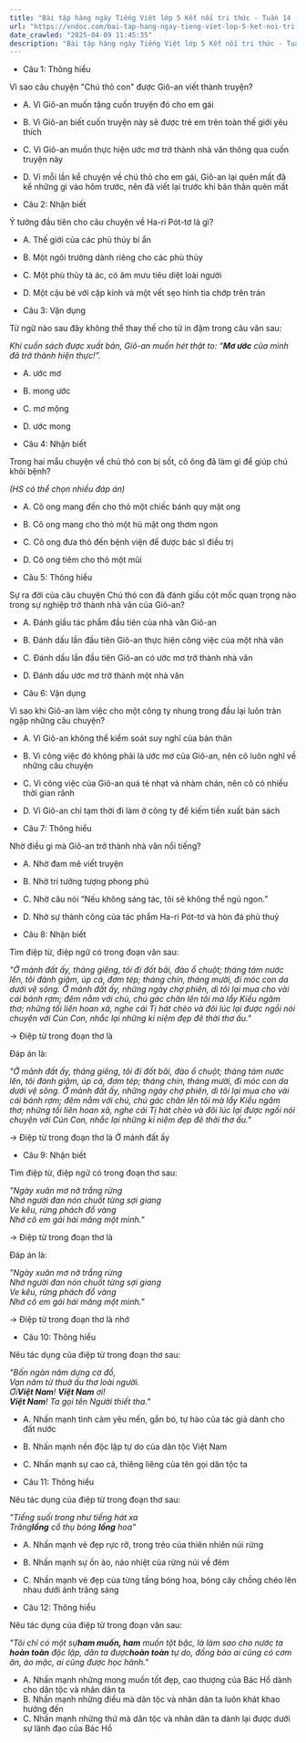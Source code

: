 ```yaml
---
title: "Bài tập hàng ngày Tiếng Việt lớp 5 Kết nối tri thức - Tuần 14 - Thứ 4 gồm các câu hỏi tổng hợp nội dung Đọc hiểu văn bản và Luyện từ và câu được học ở Tuần 14 trong chương trình Tiếng Việt lớp 5 Tập 1 Kết nối tri thức."
url: "https://vndoc.com/bai-tap-hang-ngay-tieng-viet-lop-5-ket-noi-tri-thuc-tuan-14-thu-5-331259"
date_crawled: "2025-04-09 11:45:35"
description: "Bài tập hàng ngày Tiếng Việt lớp 5 Kết nối tri thức - Tuần 14 - Thứ 4 gồm các câu hỏi tổng hợp nội dung Đọc hiểu văn bản và Luyện từ và câu được học ở Tuần 14 trong chương trình Tiếng Việt lớp 5 Tập 1 Kết nối tri thức."
---
```


* Câu 1:  Thông hiểu

Vì sao câu chuyện "Chú thỏ con" được Giô-an viết thành truyện?

  * A. Vì Giô-an muốn tặng cuốn truyện đó cho em gái 
  * B. Vì Giô-an biết cuốn truyện này sẽ được trẻ em trên toàn thế giới yêu thích 
  * C. Vì Giô-an muốn thực hiện ước mơ trở thành nhà văn thông qua cuốn truyện này 
  * D. Vì mỗi lần kể chuyện về chú thỏ cho em gái, Giô-an lại quên mất đã kể những gì vào hôm trước, nên đã viết lại trước khi bản thân quên mất 



* Câu 2:  Nhận biết

Ý tưởng đầu tiên cho câu chuyện về Ha-ri Pót-tơ là gì?

  * A. Thế giới của các phù thủy bí ẩn 
  * B. Một ngôi trường dành riêng cho các phù thủy 
  * C. Một phù thủy tà ác, có âm mưu tiêu diệt loài người 
  * D. Một cậu bé với cặp kính và một vết sẹo hình tia chớp trên trán 



* Câu 3:  Vận dụng

Từ ngữ nào sau đây không thể thay thế cho từ in đậm trong câu văn sau:

_Khi cuốn sách được xuất bản, Giô-an muốn hét thật to: “**Mơ ước** của mình đã trở thành hiện thực!”._

  * A. ước mơ 
  * B. mong ước 
  * C. mơ mộng 
  * D. ước mong 



* Câu 4:  Nhận biết

Trong hai mẩu chuyện về chú thỏ con bị sốt, cô ông đã làm gì để giúp chú khỏi bệnh?

_(HS có thể chọn nhiều đáp án)_

  * A. Cô ong mang đến cho thỏ một chiếc bánh quy mật ong 
  * B. Cô ong mang cho thỏ một hũ mật ong thơm ngon 
  * C. Cô ong đưa thỏ đến bệnh viện để được bác sĩ điều trị 
  * D. Cô ong tiêm cho thỏ một mũi 



* Câu 5:  Thông hiểu

Sự ra đời của câu chuyện Chú thỏ con đã đánh giấu cột mốc quan trọng nào trong sự nghiệp trở thành nhà văn của Giô-an?

  * A. Đánh giấu tác phẩm đầu tiên của nhà văn Giô-an 
  * B. Đánh dấu lần đầu tiên Giô-an thực hiện công việc của một nhà văn 
  * C. Đánh dấu lần đầu tiên Giô-an có ước mơ trở thành nhà văn 
  * D. Đánh dấu ước mơ trở thành một nhà văn 



* Câu 6:  Vận dụng

Vì sao khi Giô-an làm việc cho một công ty nhung trong đầu lại luôn tràn ngập những câu chuyện?

  * A. Vì Giô-an không thể kiểm soát suy nghĩ của bản thân 
  * B. Vì công việc đó không phải là ước mơ của Giô-an, nên cô luôn nghĩ về những câu chuyện 
  * C. Vì công việc của Giô-an quá tẻ nhạt và nhàm chán, nên cô có nhiều thời gian rảnh 
  * D. Vì Giô-an chỉ tạm thời đi làm ở công ty để kiếm tiền xuất bản sách 



* Câu 7:  Thông hiểu

Nhờ điều gì mà Giô-an trở thành nhà văn nổi tiếng?

  * A. Nhờ đam mê viết truyện 
  * B. Nhờ trí tưởng tượng phong phú 
  * C. Nhờ câu nói “Nếu không sáng tác, tôi sẽ không thể ngủ ngon.” 
  * D. Nhờ sự thành công của tác phẩm Ha-ri Pót-tơ và hòn đá phù thuỷ 



* Câu 8:  Nhận biết

Tìm điệp từ, điệp ngữ có trong đoạn văn sau:

_"Ở mảnh đất ấy, tháng giêng, tôi đi đốt bãi, đào ổ chuột; tháng tám nước lên, tôi đánh giậm, úp cá, đơm tép; tháng chín, tháng mười, đi móc con da dưới vệ sông. Ở mảnh đất ấy, những ngày chợ phiên, dì tôi lại mua cho vài cái bánh rợm; đêm nằm với chú, chú gác chân lên tôi mà lẩy Kiều ngâm thơ; những tối liên hoan xã, nghe cái Tị hát chèo và đôi lúc lại được ngồi nói chuyện với Cún Con, nhắc lại những kỉ niệm đẹp đẽ thời thơ ấu."_

→ Điệp từ trong đoạn thơ là 

Đáp án là:

_"Ở mảnh đất ấy, tháng giêng, tôi đi đốt bãi, đào ổ chuột; tháng tám nước lên, tôi đánh giậm, úp cá, đơm tép; tháng chín, tháng mười, đi móc con da dưới vệ sông. Ở mảnh đất ấy, những ngày chợ phiên, dì tôi lại mua cho vài cái bánh rợm; đêm nằm với chú, chú gác chân lên tôi mà lẩy Kiều ngâm thơ; những tối liên hoan xã, nghe cái Tị hát chèo và đôi lúc lại được ngồi nói chuyện với Cún Con, nhắc lại những kỉ niệm đẹp đẽ thời thơ ấu."_

→ Điệp từ trong đoạn thơ là Ở mảnh đất ấy

* Câu 9:  Nhận biết

Tìm điệp từ, điệp ngữ có trong đoạn thơ sau:

_"Ngày xuân mơ nở trắng rừng_  
 _Nhớ người đan nón chuốt từng sợi giang_  
 _Ve kêu, rừng phách đổ vàng_  
 _Nhớ cô em gái hái măng một mình."_

→ Điệp từ trong đoạn thơ là 

Đáp án là:

_"Ngày xuân mơ nở trắng rừng_  
 _Nhớ người đan nón chuốt từng sợi giang_  
 _Ve kêu, rừng phách đổ vàng_  
 _Nhớ cô em gái hái măng một mình."_

→ Điệp từ trong đoạn thơ là nhớ

* Câu 10:  Thông hiểu

Nêu tác dụng của điệp từ trong đoạn thơ sau:

_"Bốn ngàn năm dựng cơ đồ,_  
_Vạn năm từ thuở ấu thơ loài người._  
_Ơi**Việt Nam**! **Việt Nam** ơi!_  
_**Việt Nam**! Ta gọi tên Người thiết tha."_

  * A. Nhấn mạnh tình cảm yêu mến, gắn bó, tự hào của tác giả dành cho đất nước 
  * B. Nhấn mạnh nền độc lập tự do của dân tộc Việt Nam 
  * C. Nhấn mạnh sự cao cả, thiêng liêng của tên gọi dân tộc ta 



* Câu 11:  Thông hiểu

Nêu tác dụng của điệp từ trong đoạn thơ sau:

_"Tiếng suối trong như tiếng hát xa_  
 _Trăng**lồng** cổ thụ bóng **lồng** hoa"_

  * A. Nhấn mạnh vẻ đẹp rực rỡ, trong trẻo của thiên nhiên núi rừng 
  * B. Nhấn mạnh sự ồn ào, náo nhiệt của rừng núi về đêm 
  * C. Nhấn mạnh vẻ đẹp của từng tầng bóng hoa, bóng cây chồng chéo lên nhau dưới ánh trăng sáng 



* Câu 12:  Thông hiểu

Nêu tác dụng của điệp từ trong đoạn văn sau:

_"Tôi chỉ có một sự**ham muốn, ham** muốn tột bậc, là làm sao cho nước ta **hoàn toàn** độc lập, dân ta được**hoàn toàn** tự do, đồng bào ai cũng có cơm ăn, áo mặc, ai cũng được học hành."_

  * A. Nhấn mạnh những mong muốn tốt đẹp, cao thượng của Bác Hồ dành cho dân tộc và nhân dân ta 
  * B. Nhấn mạnh những điều mà dân tộc và nhân dân ta luôn khát khao hướng đến 
  * C. Nhấn mạnh những thứ mà dân tộc và nhân dân ta dành lại được dưới sự lãnh đạo của Bác Hồ 


